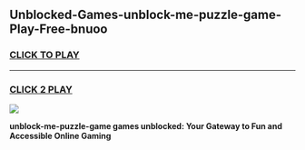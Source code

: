 
## Unblocked-Games-unblock-me-puzzle-game-Play-Free-bnuoo
<h3>
<a href="https://premium76.site?title=unblock-me-puzzle-game&ref=09A">CLICK TO PLAY</a></h3>
<hr>

<h3>
<a href="https://premium76.site?title=unblock-me-puzzle-game&ref=09A">CLICK 2 PLAY</a>
  
</h3>

<a href="https://premium76.site?title=unblock-me-puzzle-game&ref=09A"><img src="https://clearcache.store/games.png"></a>


**unblock-me-puzzle-game games unblocked: Your Gateway to Fun and Accessible Online Gaming**
